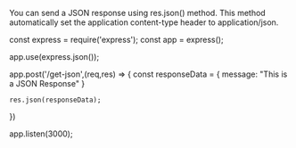 You can send a JSON response using res.json() method. This method automatically set the application content-type header to application/json.

const express = require('express');
const app = express();

app.use(express.json());

app.post('/get-json',(req,res) => {
    const responseData = {
        message: "This is a JSON Response"
    }

    res.json(responseData);
})

app.listen(3000); 